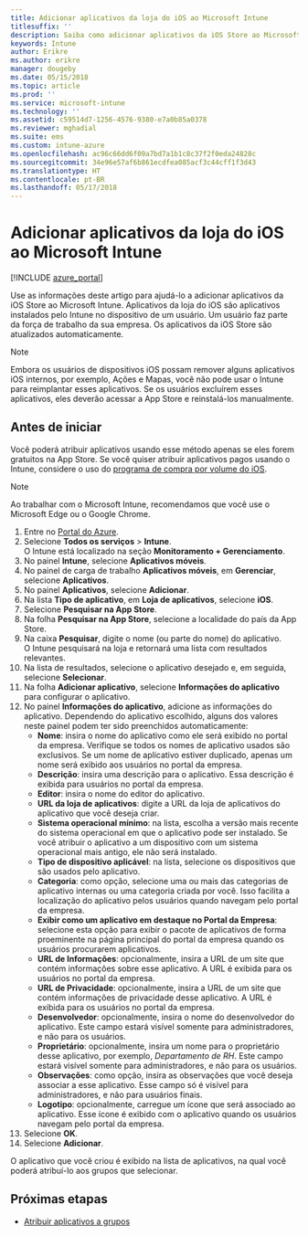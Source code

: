 ```yaml
---
title: Adicionar aplicativos da loja do iOS ao Microsoft Intune
titlesuffix: ''
description: Saiba como adicionar aplicativos da iOS Store ao Microsoft Intune.
keywords: Intune
author: Erikre
ms.author: erikre
manager: dougeby
ms.date: 05/15/2018
ms.topic: article
ms.prod: ''
ms.service: microsoft-intune
ms.technology: ''
ms.assetid: c59514d7-1256-4576-9380-e7a0b85a0378
ms.reviewer: mghadial
ms.suite: ems
ms.custom: intune-azure
ms.openlocfilehash: ac96c66dd6f09a7bd7a1b1c8c37f2f0eda24828c
ms.sourcegitcommit: 34e96e57af6b861ecdfea085acf3c44cff1f3d43
ms.translationtype: HT
ms.contentlocale: pt-BR
ms.lasthandoff: 05/17/2018
---
```

# <a name="add-ios-store-apps-to-microsoft-intune"></a>Adicionar aplicativos da loja do iOS ao Microsoft Intune

[!INCLUDE [azure_portal](./includes/azure_portal.md)]

Use as informações deste artigo para ajudá-lo a adicionar aplicativos da iOS Store ao Microsoft Intune. Aplicativos da loja do iOS são aplicativos instalados pelo Intune no dispositivo de um usuário. Um usuário faz parte da força de trabalho da sua empresa. Os aplicativos da iOS Store são atualizados automaticamente.

>[!NOTE]
>Embora os usuários de dispositivos iOS possam remover alguns aplicativos iOS internos, por exemplo, Ações e Mapas, você não pode usar o Intune para reimplantar esses aplicativos. Se os usuários excluírem esses aplicativos, eles deverão acessar a App Store e reinstalá-los manualmente.

## <a name="before-you-start"></a>Antes de iniciar

Você poderá atribuir aplicativos usando esse método apenas se eles forem gratuitos na App Store. Se você quiser atribuir aplicativos pagos usando o Intune, considere o uso do [programa de compra por volume do iOS](vpp-apps-ios.md).

>[!NOTE]
>Ao trabalhar com o Microsoft Intune, recomendamos que você use o Microsoft Edge ou o Google Chrome.

1. Entre no [Portal do Azure](https://portal.azure.com).
2. Selecione **Todos os serviços** > **Intune**.  
    O Intune está localizado na seção **Monitoramento + Gerenciamento**.
3. No painel **Intune**, selecione **Aplicativos móveis**.
4. No painel de carga de trabalho **Aplicativos móveis**, em **Gerenciar**, selecione **Aplicativos**.
5. No painel **Aplicativos**, selecione **Adicionar**.
6. Na lista **Tipo de aplicativo**, em **Loja de aplicativos**, selecione **iOS**.
7. Selecione **Pesquisar na App Store**.
8. Na folha **Pesquisar na App Store**, selecione a localidade do país da App Store.
9. Na caixa **Pesquisar**, digite o nome (ou parte do nome) do aplicativo.  
    O Intune pesquisará na loja e retornará uma lista com resultados relevantes.
10. Na lista de resultados, selecione o aplicativo desejado e, em seguida, selecione **Selecionar**.
11. Na folha **Adicionar aplicativo**, selecione **Informações do aplicativo** para configurar o aplicativo.
12. No painel **Informações do aplicativo**, adicione as informações do aplicativo. Dependendo do aplicativo escolhido, alguns dos valores neste painel podem ter sido preenchidos automaticamente:
    - **Nome**: insira o nome do aplicativo como ele será exibido no portal da empresa. Verifique se todos os nomes de aplicativo usados são exclusivos. Se um nome de aplicativo estiver duplicado, apenas um nome será exibido aos usuários no portal da empresa.
    - **Descrição**: insira uma descrição para o aplicativo. Essa descrição é exibida para usuários no portal da empresa.
    - **Editor**: insira o nome do editor do aplicativo.
    - **URL da loja de aplicativos**: digite a URL da loja de aplicativos do aplicativo que você deseja criar.
    - **Sistema operacional mínimo**: na lista, escolha a versão mais recente do sistema operacional em que o aplicativo pode ser instalado. Se você atribuir o aplicativo a um dispositivo com um sistema operacional mais antigo, ele não será instalado.
    - **Tipo de dispositivo aplicável**: na lista, selecione os dispositivos que são usados pelo aplicativo.
    - **Categoria**: como opção, selecione uma ou mais das categorias de aplicativo internas ou uma categoria criada por você. Isso facilita a localização do aplicativo pelos usuários quando navegam pelo portal da empresa.
    - **Exibir como um aplicativo em destaque no Portal da Empresa**: selecione esta opção para exibir o pacote de aplicativos de forma proeminente na página principal do portal da empresa quando os usuários procurarem aplicativos.
    - **URL de Informações**: opcionalmente, insira a URL de um site que contém informações sobre esse aplicativo. A URL é exibida para os usuários no portal da empresa.
    - **URL de Privacidade**: opcionalmente, insira a URL de um site que contém informações de privacidade desse aplicativo. A URL é exibida para os usuários no portal da empresa.
    - **Desenvolvedor**: opcionalmente, insira o nome do desenvolvedor do aplicativo. Este campo estará visível somente para administradores, e não para os usuários.
    - **Proprietário**: opcionalmente, insira um nome para o proprietário desse aplicativo, por exemplo, *Departamento de RH*. Este campo estará visível somente para administradores, e não para os usuários.
    - **Observações**: como opção, insira as observações que você deseja associar a esse aplicativo. Esse campo só é visível para administradores, e não para usuários finais.
    - **Logotipo**: opcionalmente, carregue um ícone que será associado ao aplicativo. Esse ícone é exibido com o aplicativo quando os usuários navegam pelo portal da empresa.
13. Selecione **OK**.
14. Selecione **Adicionar**.

O aplicativo que você criou é exibido na lista de aplicativos, na qual você poderá atribuí-lo aos grupos que selecionar.

## <a name="next-steps"></a>Próximas etapas

- [Atribuir aplicativos a grupos](apps-deploy.md)
